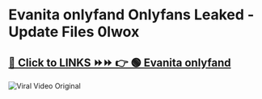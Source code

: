 
 # Evanita onlyfand Onlyfans Leaked - Update Files 0lwox

## <h2><a href="https://clipsfans.com/Evanita_onlyfand&ref=git">🔗 Click to LINKS ⏩⏩ 👉 🟢 Evanita onlyfand </a></h2>

<a href="https://clipsfans.com/Evanita_onlyfand&ref=git" rel="nofollow" data-target="animated-image.originalLink"><img src="https://i.ibb.co.com/xMMVF88/686577567.gif" alt="Viral Video Original" style="max-width: 100%; display: inline-block;" data-target="animated-image.originalImage"></a>

